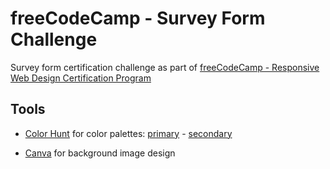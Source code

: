 # freeCodeCamp - Survey Form Challenge

Survey form certification challenge as part of [freeCodeCamp - Responsive Web Design Certification Program](https://www.freecodecamp.org/learn/2022/responsive-web-design/)

## Tools

* [Color Hunt](https://colorhunt.co/) for color palettes: [primary](https://colorhunt.co/palette/27374d526d829db2bfdde6ed) - [secondary](https://colorhunt.co/palette/f0f0f02135554f709ce5d283)

* [Canva](https://www.canva.com/) for background image design

